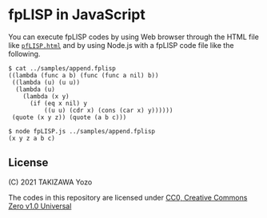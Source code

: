 # fpLISP in JavaScript

You can execute fpLISP codes by using Web browser through the HTML file like [`pfLISP.html`](https://ytaki0801.github.io/fpLISP.html) and by using Node.js with a fpLISP code file like the following.
```
$ cat ../samples/append.fplisp
((lambda (func a b) (func (func a nil) b))
 ((lambda (u) (u u))
  (lambda (u)
    (lambda (x y)
      (if (eq x nil) y
          ((u u) (cdr x) (cons (car x) y))))))
 (quote (x y z)) (quote (a b c)))

$ node fpLISP.js ../samples/append.fplisp
(x y z a b c)
```

## License

(C) 2021 TAKIZAWA Yozo

The codes in this repository are licensed under [CC0, Creative Commons Zero v1.0 Universal](https://creativecommons.org/publicdomain/zero/1.0/)

